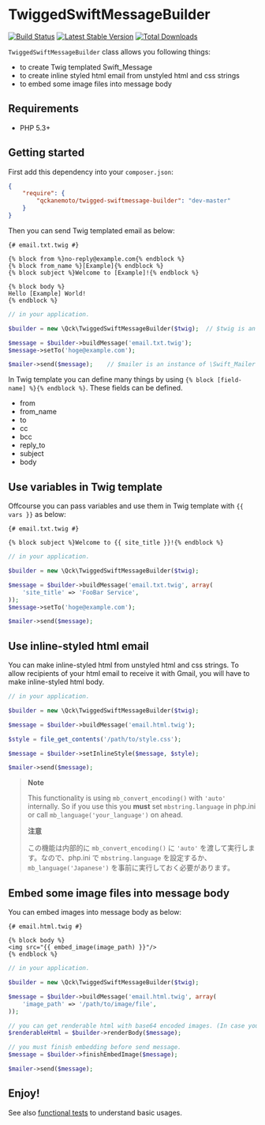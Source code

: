 # TwiggedSwiftMessageBuilder

[![Build Status](https://travis-ci.org/qckanemoto/TwiggedSwiftMessageBuilder.svg?branch=master)](https://travis-ci.org/qckanemoto/TwiggedSwiftMessageBuilder)
[![Latest Stable Version](https://poser.pugx.org/qckanemoto/twigged-swiftmessage-builder/v/stable.svg)](https://packagist.org/packages/qckanemoto/twigged-swiftmessage-builder)
[![Total Downloads](https://poser.pugx.org/qckanemoto/twigged-swiftmessage-builder/downloads.svg)](https://packagist.org/packages/qckanemoto/twigged-swiftmessage-builder)

`TwiggedSwiftMessageBuilder` class allows you following things:

 * to create Twig templated Swift_Message
 * to create inline styled html email from unstyled html and css strings
 * to embed some image files into message body

## Requirements

* PHP 5.3+

## Getting started

First add this dependency into your `composer.json`:

```json
{
    "require": {
        "qckanemoto/twigged-swiftmessage-builder": "dev-master"
    }
}
```

Then you can send Twig templated email as below:

```twig
{# email.txt.twig #}

{% block from %}no-reply@example.com{% endblock %}
{% block from_name %}[Example]{% endblock %}
{% block subject %}Welcome to [Example]!{% endblock %}

{% block body %}
Hello [Example] World!
{% endblock %}
```

```php
// in your application.

$builder = new \Qck\TwiggedSwiftMessageBuilder($twig);  // $twig is an instance of \Twig_Environment class.

$message = $builder->buildMessage('email.txt.twig');
$message->setTo('hoge@example.com');

$mailer->send($message);    // $mailer is an instance of \Swift_Mailer class.
```

In Twig template you can define many things by using `{% block [field-name] %}{% endblock %}`.
These fields can be defined.

 * from
 * from_name
 * to
 * cc
 * bcc
 * reply_to
 * subject
 * body

## Use variables in Twig template

Offcourse you can pass variables and use them in Twig template with `{{ vars }}` as below:

```twig
{# email.txt.twig #}

{% block subject %}Welcome to {{ site_title }}!{% endblock %}
```

```php
// in your application.

$builder = new \Qck\TwiggedSwiftMessageBuilder($twig);

$message = $builder->buildMessage('email.txt.twig', array(
    'site_title' => 'FooBar Service',
));
$message->setTo('hoge@example.com');

$mailer->send($message);
```

## Use inline-styled html email

You can make inline-styled html from unstyled html and css strings.
To allow recipients of your html email to receive it with Gmail, you will have to make inline-styled html body.

```php
// in your application.

$builder = new \Qck\TwiggedSwiftMessageBuilder($twig);

$message = $builder->buildMessage('email.html.twig');

$style = file_get_contents('/path/to/style.css');

$message = $builder->setInlineStyle($message, $style);

$mailer->send($message);
```

> **Note**
>
> This functionality is using `mb_convert_encoding()` with `'auto'` internally. So if you use this you **must** set `mbstring.language` in php.ini or call `mb_language('your_language')` on ahead.
>
> **注意**
>
> この機能は内部的に `mb_convert_encoding()` に `'auto'` を渡して実行します。なので、php.ini で `mbstring.language` を設定するか、`mb_language('Japanese')` を事前に実行しておく必要があります。

## Embed some image files into message body

You can embed images into message body as below:

```twig
{# email.html.twig #}

{% block body %}
<img src="{{ embed_image(image_path) }}"/>
{% endblock %}
```

```php
// in your application.

$builder = new \Qck\TwiggedSwiftMessageBuilder($twig);

$message = $builder->buildMessage('email.html.twig', array(
    'image_path' => '/path/to/image/file',
));

// you can get renderable html with base64 encoded images. (In case you want to print preview.)
$renderableHtml = $builder->renderBody($message);

// you must finish embedding before send message.
$message = $builder->finishEmbedImage($message);

$mailer->send($message);
```

## Enjoy!

See also [functional tests](tests/FunctionalTest.php) to understand basic usages.
